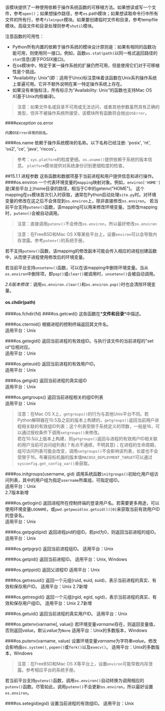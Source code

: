 该模块提供了一种使用依赖于操作系统函数的可移植方法。如果想读或写一个文件，参考<code>open()</code>；如果想操作路径，参考<code>os</code>.path模块；如果想读取命令行中所有文件的所有行，参考<code>fileinput</code>模块。如果要创建临时文件和目录，参考tempfile模块。高级文件和目录处理则参考<code>shutil</code>模块。
 

注意函数的可用性：
* Python所有内置的依赖于操作系统的模块设计原则是：如果有相同的函数功能可用，则使用同一接口。例如，函数<code>os.stat(path)</code>以同一格式返回路径的<code>stat</code>信息(源于POSIX接口)。
* 在os模块中，特定于某一操作系统的扩展仍然可用，但是使用它们对于可移植性是个挑战。
* “Availability: Unix”(即：适用于Unix)标注意味着该函数在Unix系列操作系统上普遍可用。它并不额外说明在某一特定操作系统上存在。
* 如果没有单独标注，所有标示为“Availability: Unix”的函数也支持Mac OS X(基于Unix内核编译)。

> 注意：如果文件名或目录不可用或无法访问，或者其他参数虽然具有正确的类型，但并不被操作系统所接受，该模块所有函数将会抛出<code>OSError</code>。

####*exception* os.error

    内置OSError异常的别名。

####os.name
    依赖于操作系统模块的名称。以下名称已经注册: 'posix', 'nt', 'os2', 'ce', 'java', 'riscos'。 

> 参考：<code>sys.platform</code>的粒度更细。<code>os.uname()</code>提供依赖于系统的版本信息。
<code>platform</code>模块提供对系统身份识别更细粒度的检查。

##15.1.1 进程参数
这些函数和数据项基于当前进程和用户提供信息和进行操作。
####os.environ
一个代表环境变量的<code>mapping</code>映射对象。例如，<code>environ['HOME']</code>是(某些平台上)home目录的路径，相当于C中的getenv("HOME")。
这个mapping在<code>os</code>模块首次引入时获取，通常在Python启动处理<code>site.py</code>时。对环境变量的修改在这之后不会体现到<code>os.environ</code>上，除非直接修改<code>os.environ</code>。
若当前平台支持<code>putenv()</code>函数，该mapping可以用来修改环境变量。当修改mapping时，<code>putenv()</code>会被自动调用。

> 注意：直接调用<code>putenv()</code>不会修改<code>os.environ</code>，所以最好修改<code>os.environ</code>

> 注意：在FreeBSD和Mac OS X等某些平台上，设置<code>environ</code>可以会导致内存泄露。参考<code>putenv()</code>的系统手册。

若不支持<code>putenv()</code>函数，该mapping的修改副本可能会传入相应的进程创建函数中，从而使子进程使用修改后的环境变量。

若当前平台支持<code>unsetenv()</code>函数，可以在该mapping中删除环境变量。当从<code>os.environ</code>中删除项，即<code>pop()</code>或<code>clear()</code>被调用时，<code>unsetenv()</code>会被自动调用。

*2.6版本修改*：调用<code>os.environ.clear()</code>和<code>os.environ.pop()</code>时也会清除环境变量。

#### os.chdir(path)
####os.fchdir(fd)
####os.getcwd()
这些函数在*__文件和目录__*中描述。

####os.ctermid()
根据进程的控制终端返回其文件名。  
适用平台：Unix

####os.getegid()
返回当前进程的有效组ID。与执行该文件的当前进程的"set id"位相对应。  
适用平台：Unix

####os.geteuid()
返回当前进程的有效用户ID。  
适用平台：Unix

####os.getgid()
返回当前进程的真实组ID  
适用平台：Unix

####os.getgroups()
返回当前进程相关的组ID列表  
适用平台：Unix

> 注意：在Mac OS X上，<code>getgroups()</code>的行为与其他Unix平台不同。若Python解释器在10.5及之前的版本上构建的，<code>getgroups()</code>返回当前用户进程相关联的有效组ID列表；这个列表受限于系统定义的项数，一般是16，可以通过授权条件下调用<code>setgroups()</code>来修改。  
若在10.5以上版本上构建，则<code>getgroups()</code>返回与进程的有效用户ID相关联的用户当前可访问组列表(？有点不通顺，不明其意)；在进程的生命周期，组可访问列表可能会改变，调用<code>setgroups()</code>不会影响该列表，长度也不会受限于16。布署目标机器的版本值<code>MACOSX_DEPLOYMENT_TARGET</code>可以通过<code>sysconfig.get_config_var()</code>来获取。

####os.initgroups(username, gid)
调用系统函数<code>initgroups()</code>初始化用户组访问列表，其中的用户组为指定<code>username</code>所属组，可指定组ID。  
适用平台：Unix  
2.7版本新增

####os.getlogin()
返回进程所在控制终端的登录用户名。若需要更多用途，可以使用环境变量<code>LOGNAME</code>，或<code>pwd.getpwuid(os.getuid())[0]</code>来获取当前有效用户ID的登录名。  
适用平台：Unix

####os.getpgid(pid)
返回进程pid的组ID。若pid为0，则返回当前进程的组ID。 
适用平台：Unix

####os.getpgrp() 
返回当前进程组ID。 
适用平台：Unix

####os.getpid()
返回当前进程ID。 
适用平台：Unix, Windows

####os.getppid()
返回父进程ID 
适用平台：Unix

####os.getresuid()
返回一个元组(ruid, euid, suid)，表示当前进程的真实、有效和保存用户ID。 
适用平台：Unix 
2.7新增

####os.getresgid()
返回一个元组(rgid, egid, sgid)，表示当前进程的真实、有效和保存用户组ID。 
适用平台：Unix 
2.7新增

####os.getuid()
返回当前进程的真实用户ID。 
适用平台：Unix

####os.getenv(varname[, value])
若环境变量*varname*存在，则返回变量值，否则返回*value*。默认*value*为<code>None</code> 
适用平台：Unix的多数版本，Windows

####os.putenv(varname, value)
设置环境变量*varname*为字符串*value*。修改会影响由<code>os.system()</code>, <code>popen()</code>或<code>fork()</code>以及<code>execv()</code>。 
适用平台：Unix的多数版本，Windows
> 注意：在FreeBSD和Mac OS X等平台上，设置<code>environ</code>可能导致内存泄露。参考相应平台的系统手册。

若当前平台支持<code>putenv()</code>函数，调用<code>os.environ()</code>自动转换为调用相应的<code>putenv()</code>函数。尽管如此，调用<code>putenv()</code>不会更新<code>os.environ</code>，所以最好设置<code>os.environ</code>。

####os.setegid(egid)
设置当前进程的有效组ID。 
适用平台：Unix


 